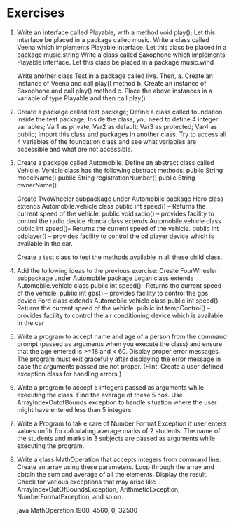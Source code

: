# Exercises

1. Write an interface called Playable, with a method
   void play();
   Let this interface be placed in a package called music.
   Write a class called Veena which implements Playable interface. Let this class be placed in a package music.string
   Write a class called Saxophone which implements Playable interface. Let this class be placed in a package music.wind

   Write another class Test in a package called live. Then,
   a. Create an instance of Veena and call play() method
   b. Create an instance of Saxophone and call play() method
   c. Place the above instances in a variable of type Playable and then call play()

2. Create a package called test package;
   Define a class called foundation inside the test package;
   Inside the class, you need to define 4 integer variables;
   Var1 as private;
   Var2 as default;
   Var3 as protected;
   Var4 as public;
   Import this class and packages in another class.
   Try to access all 4 variables of the foundation class and see what variables are accessible and what are not accessible.

3. Create a package called Automobile. Define an abstract class called Vehicle.
   Vehicle class has the following abstract methods:
   public String modelName()
   public String registrationNumber()
   public String ownerName()

   Create TwoWheeler subpackage under Automobile package
   Hero class extends Automobile.vehicle class
   public int speed() – Returns the current speed of the vehicle.
   public void radio() – provides facility to control the radio device
   Honda class extends Automobile.vehicle class
   public int speed()– Returns the current speed of the vehicle.
   public int cdplayer() – provides facility to control the cd player device which is available in the car.

   Create a test class to test the methods available in all these child class.

4. Add the following ideas to the previous exercise:
   Create FourWheeler subpackage under Automobile package
   Logan class extends Automobile.vehicle class
   public int speed()– Returns the current speed of the vehicle.
   public int gps() – provides facility to control the gps device
   Ford class extends Automobile.vehicle class
   public int speed()– Returns the current speed of the vehicle.
   public int tempControl() – provides facility to control the air conditioning device which is available in the car

5. Write a program to accept name and age of a person from the command prompt (passed as arguments when you execute the class) and ensure that the age entered is >=18 and < 60. Display proper error messages. The program must exit gracefully after displaying the error message in case the arguments passed are not proper. (Hint: Create a user defined exception class for handling errors.)

6. Write a program to accept 5 integers passed as arguments while executing the class. Find the average of these 5 nos. Use ArrayIndexOutofBounds exception to handle situation where the user might have entered less than 5 integers.

7. Write a Program to tak e care of Number Format Exception if user enters values unfitr for calculating average marks of 2 students. The name of the students and marks in 3 subjects are passed as arguments while executing the program.

8. Write a class MathOperation that accepts integers from command line. Create an array using these parameters. Loop through the array and obtain the sum and average of all the elements. Display the result. Check for various exceptions that may arise like ArrayIndexOutOfBoundsException, ArithmeticException, NumberFormatException, and so on.

   java MathOperation 1900, 4560, 0, 32500

